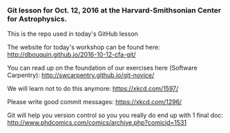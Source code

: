 ### Git lesson for Oct. 12, 2016 at the Harvard-Smithsonian Center for Astrophysics.
    
This is the repo used in today's GitHub lesson
   
The website for today's workshop can be found here: http://dbouquin.github.io/2016-10-12-cfa-git/

You can read up on the foundation of our exercises here (Software Carpentry): http://swcarpentry.github.io/git-novice/

We will learn not to do this anymore: https://xkcd.com/1597/

Please write good commit messages: https://xkcd.com/1296/

Git will help you version control so you you really do end up with 1 final doc: http://www.phdcomics.com/comics/archive.php?comicid=1531
